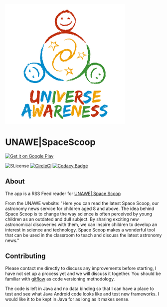  ![icon](art/unawe_logo.png)

# UNAWE|SpaceScoop

<a href="https://play.google.com/store/apps/details?id=com.gdogaru.spacescoop" target="_blank">
<img src="https://play.google.com/intl/en_us/badges/images/generic/en-play-badge.png" alt="Get it on Google Play" height="90"/>
</a>

![SLicense](https://img.shields.io/badge/License-GPLv3-red.svg)
[![CircleCI](https://circleci.com/gh/gdogaru/spacescoop-android.svg?style=svg)](https://circleci.com/gh/gdogaru/spacescoop-android)
[![Codacy Badge](https://api.codacy.com/project/badge/Grade/8bbae2be525e4f3a9a747d5cfc591366)](https://www.codacy.com/app/gdogaru/spacescoop-android?utm_source=github.com&amp;utm_medium=referral&amp;utm_content=gdogaru/spacescoop-android&amp;utm_campaign=Badge_Grade)


## About

The app is a RSS Feed reader for [UNAWE| Space Scoop](https://www.unawe.org/kids/)

From the UNAWE website:
"Here you can read the latest Space Scoop, our astronomy news service for children aged 8 and above. The idea behind Space Scoop is to change the way science is often perceived by young children as an outdated and dull subject. By sharing exciting new astronomical discoveries with them, we can inspire children to develop an interest in science and technology. Space Scoop makes a wonderful tool that can be used in the classroom to teach and discuss the latest astronomy news."

## Contributing
 
 Please contact me directly to discuss any improvements before starting, I have not set up a process yet and we will discuss it together.
 You should be familiar with [gitflow](https://github.com/nvie/gitflow) as code versioning methodology.
 
 The code is left in Java and no data binding so that I can have a place to test and see what Java Android code looks like and test new frameworks.
 I would like it to be kept in Java for as long as it makes sense. 
